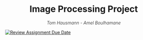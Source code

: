 <h1 align="center">Image Processing Project</h1>

<p align="center"><i style="font-weight:300;">Tom Hausmann - Amel Boulhamane</i></p>





[![Review Assignment Due Date](https://classroom.github.com/assets/deadline-readme-button-22041afd0340ce965d47ae6ef1cefeee28c7c493a6346c4f15d667ab976d596c.svg)](https://classroom.github.com/a/Gtkjcsa4)
